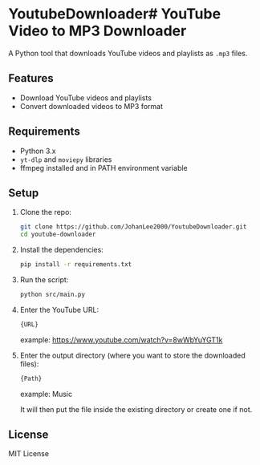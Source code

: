 # YoutubeDownloader# YouTube Video to MP3 Downloader

A Python tool that downloads YouTube videos and playlists as `.mp3` files.

## Features
- Download YouTube videos and playlists
- Convert downloaded videos to MP3 format

## Requirements
- Python 3.x
- `yt-dlp` and `moviepy` libraries
- ffmpeg installed and in PATH environment variable

## Setup
1. Clone the repo:
    ```bash
    git clone https://github.com/JohanLee2000/YoutubeDownloader.git
    cd youtube-downloader
    ```

2. Install the dependencies:
    ```bash
    pip install -r requirements.txt
    ```

3. Run the script:
    ```bash
    python src/main.py
    ```

4. Enter the YouTube URL:
    ```bash
    {URL}
    ```
    example: https://www.youtube.com/watch?v=8wWbYuYGT1k

5. Enter the output directory (where you want to store the downloaded files):
    ```bash
    {Path}
    ```
    example: Music

    It will then put the file inside the existing directory or create one if not.

## License
MIT License

